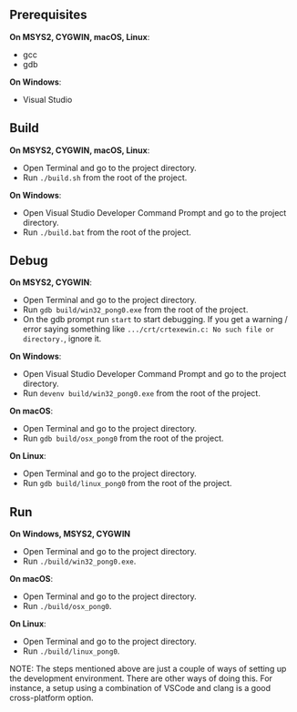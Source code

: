 ## Prerequisites

**On MSYS2, CYGWIN, macOS, Linux**:
- gcc
- gdb

**On Windows**:
- Visual Studio

## Build

**On MSYS2, CYGWIN, macOS, Linux**:
- Open Terminal and go to the project directory.
- Run `./build.sh` from the root of the project.

**On Windows**:
- Open Visual Studio Developer Command Prompt and go to the project directory.
- Run `./build.bat` from the root of the project.

## Debug

**On MSYS2, CYGWIN**:
- Open Terminal and go to the project directory.
- Run `gdb build/win32_pong0.exe` from the root of the project.
- On the gdb prompt run `start` to start debugging. If you get a warning / error saying something like `.../crt/crtexewin.c: No such file or directory.`, ignore it.

**On Windows**:
- Open Visual Studio Developer Command Prompt and go to the project directory.
- Run `devenv build/win32_pong0.exe` from the root of the project.

**On macOS**:
- Open Terminal and go to the project directory.
- Run `gdb build/osx_pong0` from the root of the project.

**On Linux**:
- Open Terminal and go to the project directory.
- Run `gdb build/linux_pong0` from the root of the project.

## Run

**On Windows, MSYS2, CYGWIN**
- Open Terminal and go to the project directory.
- Run `./build/win32_pong0.exe`.

**On macOS**:
- Open Terminal and go to the project directory.
- Run `./build/osx_pong0`.

**On Linux**:
- Open Terminal and go to the project directory.
- Run `./build/linux_pong0`.

NOTE: The steps mentioned above are just a couple of ways of setting up the development environment. There are other ways of doing this. For instance, a setup using a combination of VSCode and clang is a good cross-platform option.

